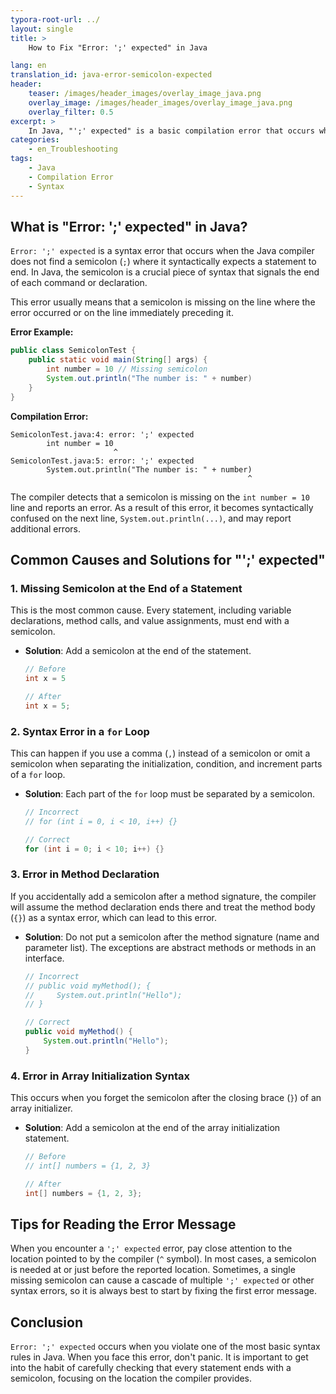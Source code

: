```yaml
---
typora-root-url: ../
layout: single
title: >
    How to Fix "Error: ';' expected" in Java

lang: en
translation_id: java-error-semicolon-expected
header:
    teaser: /images/header_images/overlay_image_java.png
    overlay_image: /images/header_images/overlay_image_java.png
    overlay_filter: 0.5
excerpt: >
    In Java, "';' expected" is a basic compilation error that occurs when a semicolon is missing at the end of a statement. This article explains the cause of the error and how to fix it.
categories:
    - en_Troubleshooting
tags:
    - Java
    - Compilation Error
    - Syntax
---
```


## What is "Error: ';' expected" in Java?

`Error: ';' expected` is a syntax error that occurs when the Java compiler does not find a semicolon (`;`) where it syntactically expects a statement to end. In Java, the semicolon is a crucial piece of syntax that signals the end of each command or declaration.

This error usually means that a semicolon is missing on the line where the error occurred or on the line immediately preceding it.

**Error Example:**
```java
public class SemicolonTest {
    public static void main(String[] args) {
        int number = 10 // Missing semicolon
        System.out.println("The number is: " + number)
    }
}
```

**Compilation Error:**
```
SemicolonTest.java:4: error: ';' expected
        int number = 10
                       ^
SemicolonTest.java:5: error: ';' expected
        System.out.println("The number is: " + number)
                                                     ^
```
The compiler detects that a semicolon is missing on the `int number = 10` line and reports an error. As a result of this error, it becomes syntactically confused on the next line, `System.out.println(...)`, and may report additional errors.

## Common Causes and Solutions for "';' expected"

### 1. Missing Semicolon at the End of a Statement

This is the most common cause. Every statement, including variable declarations, method calls, and value assignments, must end with a semicolon.

- **Solution**: Add a semicolon at the end of the statement.
    ```java
    // Before
    int x = 5

    // After
    int x = 5;
    ```

### 2. Syntax Error in a `for` Loop

This can happen if you use a comma (`,`) instead of a semicolon or omit a semicolon when separating the initialization, condition, and increment parts of a `for` loop.

- **Solution**: Each part of the `for` loop must be separated by a semicolon.
    ```java
    // Incorrect
    // for (int i = 0, i < 10, i++) {}

    // Correct
    for (int i = 0; i < 10; i++) {}
    ```

### 3. Error in Method Declaration

If you accidentally add a semicolon after a method signature, the compiler will assume the method declaration ends there and treat the method body (`{}`) as a syntax error, which can lead to this error.

- **Solution**: Do not put a semicolon after the method signature (name and parameter list). The exceptions are abstract methods or methods in an interface.
    ```java
    // Incorrect
    // public void myMethod(); {
    //     System.out.println("Hello");
    // }

    // Correct
    public void myMethod() {
        System.out.println("Hello");
    }
    ```

### 4. Error in Array Initialization Syntax

This occurs when you forget the semicolon after the closing brace (`}`) of an array initializer.

- **Solution**: Add a semicolon at the end of the array initialization statement.
    ```java
    // Before
    // int[] numbers = {1, 2, 3}

    // After
    int[] numbers = {1, 2, 3};
    ```

## Tips for Reading the Error Message

When you encounter a `';' expected` error, pay close attention to the location pointed to by the compiler (`^` symbol). In most cases, a semicolon is needed at or just before the reported location. Sometimes, a single missing semicolon can cause a cascade of multiple `';' expected` or other syntax errors, so it is always best to start by fixing the first error message.

## Conclusion

`Error: ';' expected` occurs when you violate one of the most basic syntax rules in Java. When you face this error, don't panic. It is important to get into the habit of carefully checking that every statement ends with a semicolon, focusing on the location the compiler provides.
